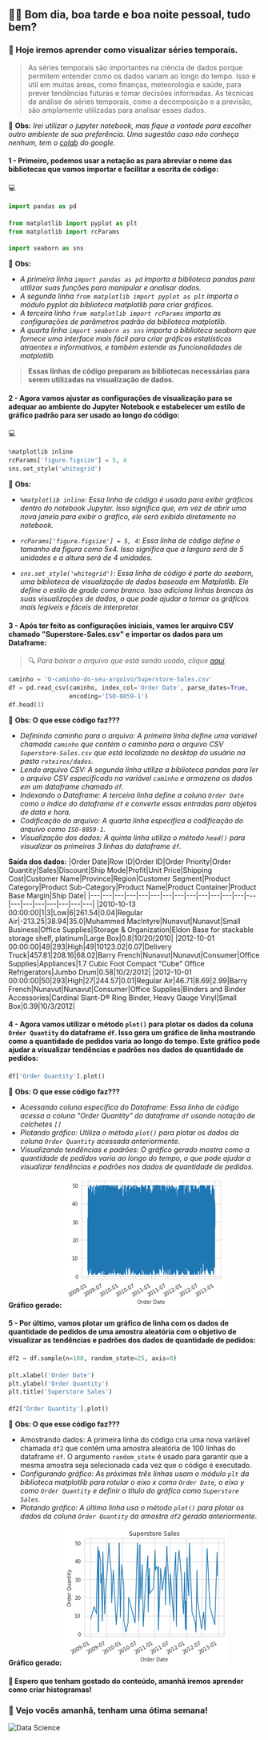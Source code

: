 ## 👨‍💼 Bom dia, boa tarde e boa noite pessoal, tudo bem?

### 🐍 Hoje iremos aprender como visualizar séries temporais.


>As séries temporais são importantes na ciência de dados porque permitem entender como os dados variam ao longo do tempo. Isso é útil em muitas áreas, como finanças, meteorologia e saúde, para prever tendências futuras e tomar decisões informadas. As técnicas de análise de séries temporais, como a decomposição e a previsão, são amplamente utilizadas para analisar esses dados.

📝 **Obs:** _Irei utilizar o jupyter notebook, mas fique a vontade para escolher outro ambiente de sua preferência. Uma sugestão caso não conheça nenhum, tem o [colab](https://colab.research.google.com/) do google._


#### 1 - Primeiro, podemos usar a notação as para abreviar o nome das bibliotecas que vamos importar e facilitar a escrita de código:

:computer:
```py
import pandas as pd

from matplotlib import pyplot as plt
from matplotlib import rcParams

import seaborn as sns
```

📝 **Obs:** 
- _A primeira linha `import pandas as pd` importa a biblioteca pandas para utilizar suas funções para manipular e analisar dados._
- _A segunda linha `from matplotlib import pyplot as plt` importa o módulo pyplot da biblioteca matplotlib para criar gráficos._
- _A terceira linha `from matplotlib import rcParams` importa as configurações de parâmetros padrão da biblioteca matplotlib._
- _A quarta linha `import seaborn as sns` importa a biblioteca seaborn que fornece uma interface mais fácil para criar gráficos estatísticos atraentes e informativos, e também estende as funcionalidades de matplotlib._

>**Essas linhas de código preparam as bibliotecas necessárias para serem utilizadas na visualização de dados.**

#### 2 - Agora vamos ajustar as configurações de visualização para se adequar ao ambiente do Jupyter Notebook e estabelecer um estilo de gráfico padrão para ser usado ao longo do código:

:computer:
```py
%matplotlib inline
rcParams['figure.figsize'] = 5, 4
sns.set_style('whitegrid')
```

📝 **Obs:** 
- _`%matplotlib inline`: Essa linha de código é usada para exibir gráficos dentro do notebook Jupyter. Isso significa que, em vez de abrir uma nova janela para exibir o gráfico, ele será exibido diretamente no notebook._

- _`rcParams['figure.figsize'] = 5, 4`: Essa linha de código define o tamanho da figura como 5x4. Isso significa que a largura será de 5 unidades e a altura será de 4 unidades._

- _`sns.set_style('whitegrid')`: Essa linha de código é parte do seaborn, uma biblioteca de visualização de dados baseada em Matplotlib. Ele define o estilo de grade como branco. Isso adiciona linhas brancas às suas visualizações de dados, o que pode ajudar a tornar os gráficos mais legíveis e fáceis de interpretar._


#### 3 - Após ter feito as configurações iniciais, vamos ler arquivo CSV chamado "Superstore-Sales.csv" e importar os dados para um Dataframe:
>🔍 _Para baixar o arquivo que está sendo usado, clique [aqui](https://drive.google.com/file/d/1KV9_9dVeAfWth6ijDjPw7dmZu32Grigj/view?usp=sharing)._


```py
caminho = 'O-caminho-do-seu-arquivo/Superstore-Sales.csv'
df = pd.read_csv(caminho, index_col='Order Date', parse_dates=True, 
                 encoding='ISO-8859-1')
df.head(3)
```

📝 **Obs: O que esse código faz???** 
- _Definindo caminho para o arquivo: A primeira linha define uma variável chamada `caminho` que contém o caminho para o arquivo CSV `Superstore-Sales.csv` que está localizado no desktop do usuário na pasta `roteiros/dados`._
- _Lendo arquivo CSV: A segunda linha utiliza a biblioteca pandas para ler o arquivo CSV especificado na variável `caminho` e armazena os dados em um dataframe chamado `df`._
- _Indexando o Dataframe: A terceira linha define a coluna `Order Date` como o índice do dataframe `df` e converte essas entradas para objetos de data e hora._
- _Codificação do arquivo: A quarta linha especifica a codificação do arquivo como `ISO-8859-1`._
- _Visualização dos dados: A quinta linha utiliza o método `head()` para visualizar as primeiras 3 linhas do dataframe `df`._

**Saída dos dados:**
|Order Date|Row ID|Order ID|Order Priority|Order Quantity|Sales|Discount|Ship Mode|Profit|Unit Price|Shipping Cost|Customer Name|Province|Region|Customer Segment|Product Category|Product Sub-Category|Product Name|Product Container|Product Base Margin|Ship Date|
|---|---|---|---|---|---|---|---|---|---|---|---|---|---|---|---|---|---|---|---|---|
|2010-10-13 00:00:00|1|3|Low|6|261\.54|0\.04|Regular Air|-213\.25|38\.94|35\.0|Muhammed MacIntyre|Nunavut|Nunavut|Small Business|Office Supplies|Storage & Organization|Eldon Base for stackable storage shelf, platinum|Large Box|0\.8|10/20/2010|
|2012-10-01 00:00:00|49|293|High|49|10123\.02|0\.07|Delivery Truck|457\.81|208\.16|68\.02|Barry French|Nunavut|Nunavut|Consumer|Office Supplies|Appliances|1\.7 Cubic Foot Compact "Cube" Office Refrigerators|Jumbo Drum|0\.58|10/2/2012|
|2012-10-01 00:00:00|50|293|High|27|244\.57|0\.01|Regular Air|46\.71|8\.69|2\.99|Barry French|Nunavut|Nunavut|Consumer|Office Supplies|Binders and Binder Accessories|Cardinal Slant-D® Ring Binder, Heavy Gauge Vinyl|Small Box|0\.39|10/3/2012|


#### 4 - Agora vamos utilizar o método `plot()` para plotar os dados da coluna `Order Quantity` do dataframe `df`. Isso gera um gráfico de linha mostrando como a quantidade de pedidos varia ao longo do tempo. Este gráfico pode ajudar a visualizar tendências e padrões nos dados de quantidade de pedidos:

```py
df['Order Quantity'].plot()
```

📝 **Obs: O que esse código faz???** 
- _Acessando coluna específica do Dataframe: Essa linha de código acessa a coluna "Order Quantity" do dataframe `df` usando notação de colchetes `[]`_
- _Plotando gráfico: Utiliza o método `plot()` para plotar os dados da coluna `Order Quantity` acessada anteriormente._
- _Visualizando tendências e padrões: O gráfico gerado mostra como a quantidade de pedidos varia ao longo do tempo, o que pode ajudar a visualizar tendências e padrões nos dados de quantidade de pedidos._

**Gráfico gerado:**
![Gráfico gerado so código acima](https://github.com/moises-creator/studying_data_science/blob/main/data_science_basic_training/chapter_two/imagem14.png?raw=true)


#### 5 - Por último, vamos plotar um gráfico de linha com os dados de quantidade de pedidos de uma amostra aleatória com o objetivo de visualizar as tendências e padrões dos dados de quantidade de pedidos:

```py
df2 = df.sample(n=100, random_state=25, axis=0)

plt.xlabel('Order Date')
plt.ylabel('Order Quantity')
plt.title('Superstore Sales')

df2['Order Quantity'].plot()
```

📝 **Obs: O que esse código faz???** 
- Amostrando dados: A primeira linha do código cria uma nova variável chamada `df2` que contém uma amostra aleatória de 100 linhas do dataframe `df`. O argumento `random_state` é usado para garantir que a mesma amostra seja selecionada cada vez que o código é executado.
- _Configurando gráfico: As próximas três linhas usam o módulo `plt` da biblioteca matplotlib para rotular o eixo x como `Order Date`, o eixo y como `Order Quantity` e definir o título do gráfico como `Superstore Sales`._
- _Plotando gráfico: A última linha usa o método `plot()` para plotar os dados da coluna `Order Quantity` da amostra `df2` gerada anteriormente._

**Gráfico gerado:**
![Gráfico gerado so código acima](https://github.com/moises-creator/studying_data_science/blob/main/data_science_basic_training/chapter_two/imagem15.png?raw=true)

#### 🌊 Espero que tenham gostado do conteúdo, amanhã iremos aprender como criar histogramas!

### 🚀 Vejo vocês amanhã, tenham uma ótima semana!

![Data Science](https://media.licdn.com/dms/image/C4D12AQGD_su1k14bYA/article-cover_image-shrink_600_2000/0/1583217311227?e=2147483647&v=beta&t=s_7cvkGjyfNTp2x6mnsiPFUfbPhWyvnMIavE_na62bE)
